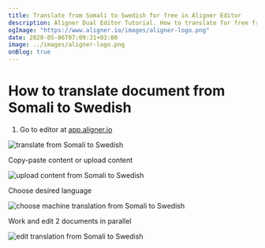 ```yaml
---
title: Translate from Somali to Swedish for free in Aligner Editor
description: Aligner Dual Editor Tutorial. How to translate for free from Somali to Swedish. Aligner is multilingual document management platform. 
ogImage: "https://www.aligner.io/images/aligner-logo.png"
date: 2020-05-06T07:09:21+03:00
image: ../images/aligner-logo.png
onBlog: true
---
```


# How to translate document from Somali to Swedish

1. Go to editor at [app.aligner.io](https://app.aligner.io "Aligner App web page")

![translate from Somali to Swedish](../aligner-blank-editor.png "translate from Somali to Swedish")

Copy-paste content or upload content

![upload content from Somali to Swedish](../aligner-uploaded-document.png "upload content from Somali to Swedish")

Choose desired language

![choose machine translation from Somali to Swedish](../aligner-language-dropdown.png "choose machine translation from Somali to Swedish")

Work and edit 2 documents in parallel

![edit translation from Somali to Swedish](../aligner-double-sitded-editor.png "edit translation from Somali to Swedish")

